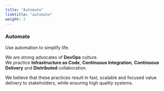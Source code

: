 ```yaml
---
title: "Automate"
linktitle: "automate"
weight: 2
---
```


### Automate

Use automation to simplify life.

We are strong advocates of **DevOps** culture.<br>We practice **Infrastructure as Code**, **Continuous Integration**, **Continuous Delivery** and **Distributed** collaboration.

We believe that these practices result in fast, scalable and focused value delivery to stakeholders, while ensuring high quality systems.
